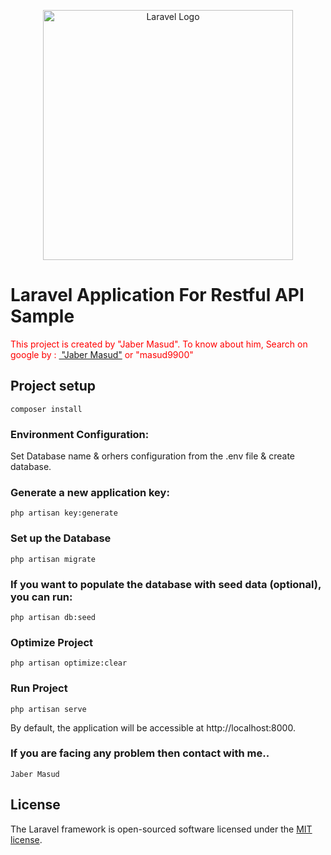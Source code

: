 <p align="center"><a href="https://laravel.com" target="_blank"><img src="https://raw.githubusercontent.com/laravel/art/master/logo-lockup/5%20SVG/2%20CMYK/1%20Full%20Color/laravel-logolockup-cmyk-red.svg" width="400" alt="Laravel Logo"></a></p>

# Laravel Application For Restful API Sample
<p style="color:red;"> This project is created by "Jaber Masud". To know about him, Search on google by :  <a href="https://jaber.netlify.app"> "Jaber Masud"</a> or "masud9900" </p>


## Project setup
```
composer install
```

### Environment Configuration:
Set Database name & orhers configuration from the .env file & create database.

### Generate a new application key:
```
php artisan key:generate
```

### Set up the Database
```
php artisan migrate
```

### If you want to populate the database with seed data (optional), you can run:
```
php artisan db:seed
```

### Optimize Project
```
php artisan optimize:clear
```

### Run Project
```
php artisan serve
```

By default, the application will be accessible at http://localhost:8000.

### If you are facing any problem then contact with me..
```
Jaber Masud
```
## License

The Laravel framework is open-sourced software licensed under the [MIT license](https://opensource.org/licenses/MIT).


